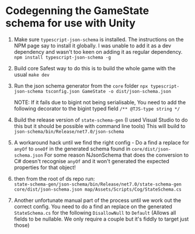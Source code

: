 # Codegenning the GameState schema for use with Unity

1. Make sure `typescript-json-schema` is installed. The instructions on the NPM page say to install it globally. I was unable to add it as a dev dependency and wasn't too keen on adding it as regular dependency.
   `npm install typescript-json-schema -g`

2. Build core
   Safest way to do this is to build the whole game with the usual `make dev`

3. Run the json schema generator from the `core` folder
   `npx typescript-json-schema tsconfig.json GameState -o dist/json-schema.json`

    NOTE: If it fails due to bigint not being serialisable, You need to add the following decorator to the bigint typed field
    `/** @TJS-type string */`

4. Build the release version of `state-schema-gen` (I used Visual Studio to do this but it should be possible with command line tools)
   This will build to `json-schema/bin/Release/net7.0/json-schema`

5. A workaround hack until we find the right config - Do a find a replace for `anyOf` to `oneOf` in the generated schema found in `core/dist/json-schema.json`
   For some reason NJsonSchema that does the conversion to C# doesn't recognise `anyOf` and it won't generated the expected properties for that object!

6. then from the root of ds repo run:  
   `state-schema-gen/json-schema/bin/Release/net7.0/state-schema-gen core/dist/json-schema.json map/Assets/Scripts/Cog/StateSchema.cs`

7. Another unfortunate manual part of the process until we work out the correct config. You need to do a find an replace on the generated `StateSchema.cs` for the following
   `DisallowNull` to `Default` (Allows all fields to be nullable. We only require a couple but it's fiddly to target just those)

